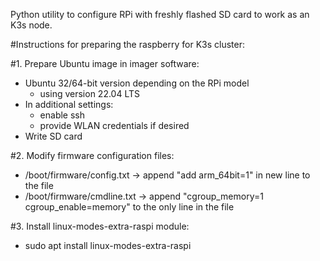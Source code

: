 Python utility to configure RPi with freshly flashed SD card to work as an K3s node.

#Instructions for preparing the raspberry for K3s cluster:

#1. Prepare Ubuntu image in imager software:
- Ubuntu 32/64-bit version depending on the RPi model
    - using version 22.04 LTS
- In additional settings:
    - enable ssh
    - provide WLAN credentials if desired
- Write SD card

#2. Modify firmware configuration files:
- /boot/firmware/config.txt -> append "add arm_64bit=1" in new line to the file
- /boot/firmware/cmdline.txt -> append "cgroup_memory=1 cgroup_enable=memory" to the only line in the file

#3. Install linux-modes-extra-raspi module:
- sudo apt install linux-modes-extra-raspi
